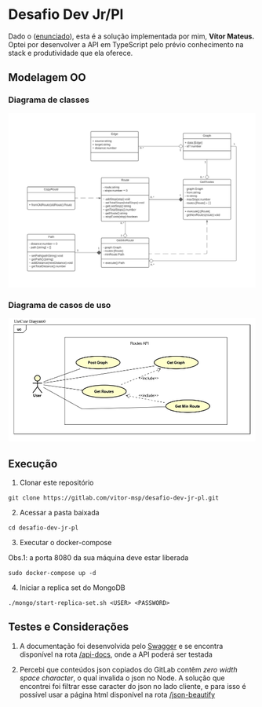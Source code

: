# Desafio Dev Jr/Pl

Dado o ([enunciado](./README-stat.md)), esta é a solução implementada por mim, **Vítor Mateus.**
Optei por desenvolver a API em TypeScript pelo prévio conhecimento na stack e produtividade que ela oferece.

## Modelagem OO

### Diagrama de classes
![Diagrama de classes](./imgs/class-diagram.jpg)

### Diagrama de casos de uso
![Diagrama de casos de uso](./imgs/usecase-diagram.jpg)

## Execução

1. Clonar este repositório
```
git clone https://gitlab.com/vitor-msp/desafio-dev-jr-pl.git
```

2. Acessar a pasta baixada
```
cd desafio-dev-jr-pl
```

3. Executar o docker-compose

Obs.1: a porta 8080 da sua máquina deve estar liberada

```
sudo docker-compose up -d
```

4. Iniciar a replica set do MongoDB

```
./mongo/start-replica-set.sh <USER> <PASSWORD>

```

## Testes e Considerações

1. A documentação foi desenvolvida pelo [Swagger](https://swagger.io/) e se encontra disponível na rota [/api-docs](http://localhost:8080/api-docs/), onde a API poderá ser testada

2. Percebi que conteúdos json copiados do GitLab contêm *zero width space character*, o qual invalida o json no Node. A solução que encontrei foi filtrar esse caracter do json no lado cliente, e para isso é possível usar a página html disponível na rota [/json-beautify](http://localhost:8080/json-beautify)